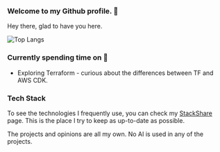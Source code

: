 ### Welcome to my Github profile. 👋

Hey there, glad to have you here.
    
![Top Langs](https://github-readme-stats.vercel.app/api/top-langs/?username=acikgozb&langs_count=10&theme=dark&layout=compact)

### Currently spending time on 🚀

  * Exploring Terraform - curious about the differences between TF and AWS CDK.
  
### Tech Stack

To see the technologies I frequently use, you can check my [StackShare](https://stackshare.io/acikgozb/my-infrastructure-stack) page.
This is the place I try to keep as up-to-date as possible.

The projects and opinions are all my own.
No AI is used in any of the projects.
